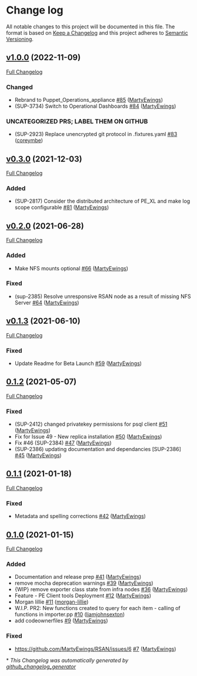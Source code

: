# Change log

All notable changes to this project will be documented in this file. The format is based on [Keep a Changelog](http://keepachangelog.com/en/1.0.0/) and this project adheres to [Semantic Versioning](http://semver.org).

## [v1.0.0](https://github.com/puppetlabs/puppetlabs-puppet_operations_appliance/tree/v1.0.0) (2022-11-09)

[Full Changelog](https://github.com/puppetlabs/puppetlabs-puppet_operations_appliance/compare/v0.3.0...v1.0.0)

### Changed

- Rebrand to Puppet\_Operations\_appliance [\#85](https://github.com/puppetlabs/puppetlabs-puppet_operations_appliance/pull/85) ([MartyEwings](https://github.com/MartyEwings))
- \(SUP-3734\) Switch to Operational Dashboards [\#84](https://github.com/puppetlabs/puppetlabs-puppet_operations_appliance/pull/84) ([MartyEwings](https://github.com/MartyEwings))

### UNCATEGORIZED PRS; LABEL THEM ON GITHUB

- \(SUP-2923\) Replace unencrypted git protocol in .fixtures.yaml [\#83](https://github.com/puppetlabs/puppetlabs-puppet_operations_appliance/pull/83) ([coreymbe](https://github.com/coreymbe))

## [v0.3.0](https://github.com/puppetlabs/puppetlabs-puppet_operations_appliance/tree/v0.3.0) (2021-12-03)

[Full Changelog](https://github.com/puppetlabs/puppetlabs-puppet_operations_appliance/compare/v0.2.0...v0.3.0)

### Added

- \(SUP-2817\) Consider the distributed architecture of PE\_XL and make log scope configurable [\#81](https://github.com/puppetlabs/puppetlabs-puppet_operations_appliance/pull/81) ([MartyEwings](https://github.com/MartyEwings))

## [v0.2.0](https://github.com/puppetlabs/puppetlabs-puppet_operations_appliance/tree/v0.2.0) (2021-06-28)

[Full Changelog](https://github.com/puppetlabs/puppetlabs-puppet_operations_appliance/compare/v0.1.3...v0.2.0)

### Added

- Make NFS mounts optional [\#66](https://github.com/puppetlabs/puppetlabs-puppet_operations_appliance/pull/66) ([MartyEwings](https://github.com/MartyEwings))

### Fixed

- \(sup-2385\) Resolve unresponsive RSAN node as a result of missing NFS Server [\#64](https://github.com/puppetlabs/puppetlabs-puppet_operations_appliance/pull/64) ([MartyEwings](https://github.com/MartyEwings))

## [v0.1.3](https://github.com/puppetlabs/puppetlabs-puppet_operations_appliance/tree/v0.1.3) (2021-06-10)

[Full Changelog](https://github.com/puppetlabs/puppetlabs-puppet_operations_appliance/compare/0.1.2...v0.1.3)

### Fixed

- Update Readme for Beta Launch [\#59](https://github.com/puppetlabs/puppetlabs-puppet_operations_appliance/pull/59) ([MartyEwings](https://github.com/MartyEwings))

## [0.1.2](https://github.com/puppetlabs/puppetlabs-puppet_operations_appliance/tree/0.1.2) (2021-05-07)

[Full Changelog](https://github.com/puppetlabs/puppetlabs-puppet_operations_appliance/compare/0.1.1...0.1.2)

### Fixed

- \(SUP-2412\) changed privatekey permissions for psql client [\#51](https://github.com/puppetlabs/puppetlabs-puppet_operations_appliance/pull/51) ([MartyEwings](https://github.com/MartyEwings))
- Fix for Issue 49 - New replica installation [\#50](https://github.com/puppetlabs/puppetlabs-puppet_operations_appliance/pull/50) ([MartyEwings](https://github.com/MartyEwings))
- Fix \#46 \(SUP-2384\) [\#47](https://github.com/puppetlabs/puppetlabs-puppet_operations_appliance/pull/47) ([MartyEwings](https://github.com/MartyEwings))
- \(SUP-2386\) updating documentation and dependancies \[SUP-2386\] [\#45](https://github.com/puppetlabs/puppetlabs-puppet_operations_appliance/pull/45) ([MartyEwings](https://github.com/MartyEwings))

## [0.1.1](https://github.com/puppetlabs/puppetlabs-puppet_operations_appliance/tree/0.1.1) (2021-01-18)

[Full Changelog](https://github.com/puppetlabs/puppetlabs-puppet_operations_appliance/compare/0.1.0...0.1.1)

### Fixed

- Metadata and spelling corrections [\#42](https://github.com/puppetlabs/puppetlabs-puppet_operations_appliance/pull/42) ([MartyEwings](https://github.com/MartyEwings))

## [0.1.0](https://github.com/puppetlabs/puppetlabs-puppet_operations_appliance/tree/0.1.0) (2021-01-15)

[Full Changelog](https://github.com/puppetlabs/puppetlabs-puppet_operations_appliance/compare/9776f5017215976a4bb2da7565482e04ef4b065b...0.1.0)

### Added

- Documentation and release prep [\#41](https://github.com/puppetlabs/puppetlabs-puppet_operations_appliance/pull/41) ([MartyEwings](https://github.com/MartyEwings))
- remove mocha deprecation warnings [\#39](https://github.com/puppetlabs/puppetlabs-puppet_operations_appliance/pull/39) ([MartyEwings](https://github.com/MartyEwings))
- {WIP} remove exporter class state from infra nodes [\#36](https://github.com/puppetlabs/puppetlabs-puppet_operations_appliance/pull/36) ([MartyEwings](https://github.com/MartyEwings))
- Feature - PE Client tools Deployment [\#12](https://github.com/puppetlabs/puppetlabs-puppet_operations_appliance/pull/12) ([MartyEwings](https://github.com/MartyEwings))
- Morgan lillie [\#11](https://github.com/puppetlabs/puppetlabs-puppet_operations_appliance/pull/11) ([morgan-lillie](https://github.com/morgan-lillie))
- W.I.P. PR2: New functions created to query for each item - calling of functions in importer.pp [\#10](https://github.com/puppetlabs/puppetlabs-puppet_operations_appliance/pull/10) ([liamjohnsexton](https://github.com/liamjohnsexton))
- add codeownerfiles [\#9](https://github.com/puppetlabs/puppetlabs-puppet_operations_appliance/pull/9) ([MartyEwings](https://github.com/MartyEwings))

### Fixed

- https://github.com/MartyEwings/RSAN/issues/6 [\#7](https://github.com/puppetlabs/puppetlabs-puppet_operations_appliance/pull/7) ([MartyEwings](https://github.com/MartyEwings))



\* *This Changelog was automatically generated by [github_changelog_generator](https://github.com/github-changelog-generator/github-changelog-generator)*
